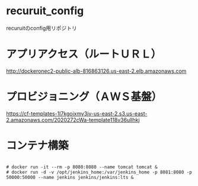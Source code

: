 # recuruit_config

recuruitのconfig用リポジトリ


# アプリアクセス（ルートＵＲＬ）
http://dockeronec2-public-alb-816863126.us-east-2.elb.amazonaws.com

# プロビジョニング（ＡＷＳ基盤）
https://cf-templates-1l7kgoixmy3jv-us-east-2.s3.us-east-2.amazonaws.com/2020272cWa-template118v36ullhkj

# コンテナ構築

```

# docker run -it --rm -p 8080:8080 --name tomcat tomcat &
# docker run -d -v /opt/jenkins_home:/var/jenkins_home -p 8081:8080 -p 50000:50000 --name jenkins jenkins/jenkins:lts &

```
